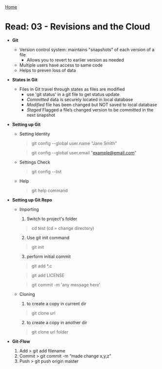 [Home](https://bproorda.github.io/learning.journal/)

# Read: 03 - Revisions and the Cloud #

- **Git** 
    - Version control system: maintains "snapshots" of each version of a file
      - Allows you to revert to earlier version as needed
    - Multiple users have access to same code
    - Helps to preven loss of data

- **States in Git**
    - Files in Git travel through states as files are modified
      - use 'git status' in a git file to get status update
      - *Committed* data is securely located in local database
      - *Modified* file has been changed but NOT saved to local database
      - *Staged* Flagged a file’s changed version to be committed in the next     snapshot
- **Setting up Git**
    - Setting Identity
        > git config --global user.name "Jane Smith"

        > git config --global user.email "example@email.com"
    - Settings Check
        >  git config --list
    - Help
        >git help command
- **Setting up Git Repo**
    - Importing 
      1. Switch to project's folder
        > cd test (cd = change directory)
      2. Use git init command
        > git init
      3. perform initial commit
        > git add *.c

        > git add LICENSE

        > git commit -m 'any message here'
    - Cloning
       1. to create a copy in current dir
        > git clone url
       2. to create a copy in another dir
        > git clone url folder
- **Git-Flow** 
    1. Add
      > git add filename
    2. Commit
      > git commit -m “made change x,y,z”
    3. Push
      > git push origin master

